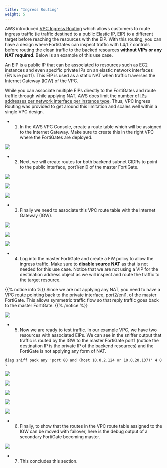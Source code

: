 ```yaml
---
title: "Ingress Routing"
weight: 5
---
```



AWS introduced [VPC Ingress Routing](https://aws.amazon.com/blogs/aws/new-vpc-ingress-routing-simplifying-integration-of-third-party-appliances/) which allows customers to route ingress traffic (ie traffic destined to a public Elastic IP, EIP) to a different target before reaching the resources with the EIP.  With this routing, you can have a design where FortiGates can inspect traffic with L4/L7 controls before routing the clean traffic to the backed resources **without VIPs or any NAT required**.  Below is an example of this use case.

An EIP is a public IP that can be associated to resources such as EC2 instances and even specific private IPs on an elastic network interfaces (ENIs ie port1).  This EIP is used as a static NAT when traffic traverses the Internet Gateway (IGW) of the VPC.

While you can associate multiple EIPs directly to the FortiGates and route traffic through while applying NAT, AWS does limit the number of [IPs addresses per network interface per instance type](https://docs.aws.amazon.com/AWSEC2/latest/UserGuide/using-eni.html#AvailableIpPerENI).  Thus, VPC Ingress Routing was provided to get around this limitation and scales well within a single VPC design.


- 1.  In the AWS VPC Console, create a route table which will be assigned to the Internet Gateway.  Make sure to create this in the right VPC where the FortiGates are deployed.

![](image-uc5-1.png)

- 2.  Next, we will create routes for both backend subnet CIDRs to point to the public interface, port1/eni0 of the master FortiGate.

![](image-uc5-2a.png)

![](image-uc5-2b.png)

![](image-uc5-2c.png)


- 3.  Finally we need to associate this VPC route table with the Internet Gateway (IGW).

![](image-uc5-3a.png)

![](image-uc5-3b.png)

![](image-uc5-3c.png)

- 4.  Log into the master FortiGate and create a FW policy to allow the ingress traffic.  Make sure to **disable source NAT** as that is not needed for this use case.  Notice that we are not using a VIP for the destination address object as we will inspect and route the traffic to the target resource.

{{% notice info %}}
Since we are not applying any NAT, you need to have a VPC route pointing back to the private interface, port2/eni1, of the master FortiGate.  This allows symmetric traffic flow so that reply traffic goes back to the master FortiGate.
{{% /notice %}}

![](image-uc5-4.png)

- 5.  Now we are ready to test traffic.  In our example VPC, we have two resources with associated EIPs.  We can see in the sniffer output that traffic is routed by the IGW to the master FortiGate port1 (notice the destination IP is the private IP of the backend resources) and the FortiGate is not applying any form of NAT.

```
diag sniff pack any 'port 80 and (host 10.0.2.124 or 10.0.20.137)' 4 0 l
```

![](image-uc5-5a.png)

![](image-uc5-5b.png)

![](image-uc5-5c.png)

![](image-uc5-5d.png)

![](image-uc5-5e.png)

- 6.  Finally, to show that the routes in the VPC route table assigned to the IGW can be moved with failover, here is the debug output of a secondary FortiGate becoming master.

![](image-uc5-6.png)

- 7.  This concludes this section.
